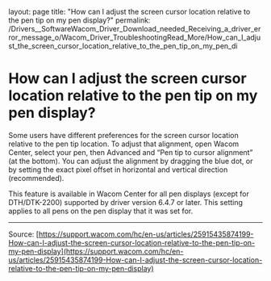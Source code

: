 layout: page
title: "How can I adjust the screen cursor location relative to the pen tip on my pen display?"
permalink: /Drivers__SoftwareWacom_Driver_Download_needed_Receiving_a_driver_error_message_o/Wacom_Driver_TroubleshootingRead_More/How_can_I_adjust_the_screen_cursor_location_relative_to_the_pen_tip_on_my_pen_di

# How can I adjust the screen cursor location relative to the pen tip on my pen display?

Some users have different preferences for the screen cursor location relative to the pen tip location. To adjust that alignment, open Wacom Center, select your pen, then Advanced and “Pen tip to cursor alignment” (at the bottom). You can adjust the alignment by dragging the blue dot, or by setting the exact pixel offset in horizontal and vertical direction (recommended).

This feature is available in Wacom Center for all pen displays (except for DTH/DTK-2200) supported by driver version 6.4.7 or later.
This setting applies to all pens on the pen display that it was set for.

---
Source: [https://support.wacom.com/hc/en-us/articles/25915435874199-How-can-I-adjust-the-screen-cursor-location-relative-to-the-pen-tip-on-my-pen-display](https://support.wacom.com/hc/en-us/articles/25915435874199-How-can-I-adjust-the-screen-cursor-location-relative-to-the-pen-tip-on-my-pen-display)

